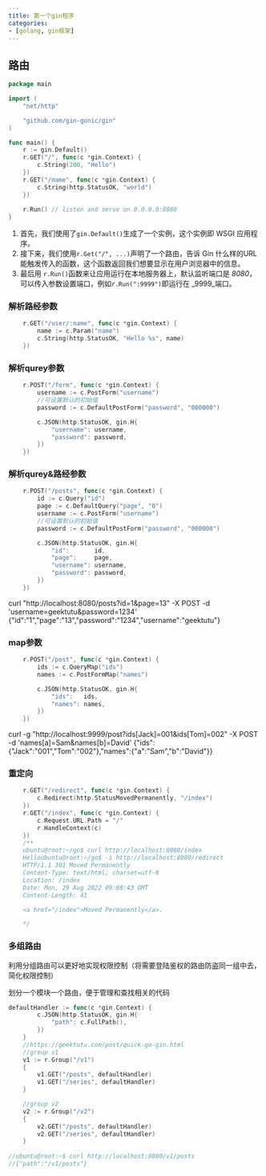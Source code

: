 ```yaml
---
title: 第一个gin程序
categories: 
- [golang, gin框架]
---
```


## 路由

```go
package main

import (
	"net/http"

	"github.com/gin-gonic/gin"
)

func main() {
	r := gin.Default()
	r.GET("/", func(c *gin.Context) {
		c.String(200, "Hello")
	})
	r.GET("/name", func(c *gin.Context) {
		c.String(http.StatusOK, "world")
	})
	
	r.Run() // listen and serve on 0.0.0.0:8080
}

```

1. 首先，我们使用了`gin.Default()`生成了一个实例，这个实例即 WSGI 应用程序。
2. 接下来，我们使用`r.Get("/", ...)`声明了一个路由，告诉 Gin 什么样的URL 能触发传入的函数，这个函数返回我们想要显示在用户浏览器中的信息。
3. 最后用 `r.Run()`函数来让应用运行在本地服务器上，默认监听端口是 _8080_，可以传入参数设置端口，例如`r.Run(":9999")`即运行在 _9999_端口。

### 解析路经参数

```go
	r.GET("/user/:name", func(c *gin.Context) {
		name := c.Param("name")
		c.String(http.StatusOK, "Hello %s", name)
	})
```

### 解析qurey参数

```go
	r.POST("/form", func(c *gin.Context) {
		username := c.PostForm("username")
		//可设置默认的初始值
		password := c.DefaultPostForm("password", "000000")

		c.JSON(http.StatusOK, gin.H{
			"username": username,
			"password": password,
		})
	})
```

### 解析qurey&路经参数

```go
	r.POST("/posts", func(c *gin.Context) {
		id := c.Query("id")
		page := c.DefaultQuery("page", "0")
		username := c.PostForm("username")
		//可设置默认的初始值
		password := c.DefaultPostForm("password", "000000")

		c.JSON(http.StatusOK, gin.H{
			"id":       id,
			"page":     page,
			"username": username,
			"password": password,
		})
	})
```

curl "http://localhost:8080/posts?id=1&page=13"  -X POST -d 'username=geektutu&password=1234'
{"id":"1","page":"13","password":"1234","username":"geektutu"}

### map参数

```go
	r.POST("/post", func(c *gin.Context) {
		ids := c.QueryMap("ids")
		names := c.PostFormMap("names")

		c.JSON(http.StatusOK, gin.H{
			"ids":   ids,
			"names": names,
		})
	})
```

curl -g "http://localhost:9999/post?ids[Jack]=001&ids[Tom]=002" -X POST -d 'names[a]=Sam&names[b]=David'
{"ids":{"Jack":"001","Tom":"002"},"names":{"a":"Sam","b":"David"}}

### 重定向

```go
	r.GET("/redirect", func(c *gin.Context) {
		c.Redirect(http.StatusMovedPermanently, "/index")
	})
	r.GET("/index", func(c *gin.Context) {
		c.Request.URL.Path = "/"
		r.HandleContext(c)
	})
	/**
	ubuntu@root:~/go$ curl http://localhost:8080/index
	Helloubuntu@root:~/go$ -i http://localhost:8080/redirect
	HTTP/1.1 301 Moved Permanently
	Content-Type: text/html; charset=utf-8
	Location: /index
	Date: Mon, 29 Aug 2022 09:08:43 GMT
	Content-Length: 41

	<a href="/index">Moved Permanently</a>.

	*/
```

### 多组路由

利用分组路由可以更好地实现权限控制（将需要登陆鉴权的路由防盗同一组中去，简化权限控制）

划分一个模块一个路由，便于管理和查找相关的代码

```go
defaultHandler := func(c *gin.Context) {
		c.JSON(http.StatusOK, gin.H{
			"path": c.FullPath(),
		})
	}
	//https://geektutu.com/post/quick-go-gin.html
	//group v1
	v1 := r.Group("/v1")
	{
		v1.GET("/posts", defaultHandler)
		v1.GET("/series", defaultHandler)
	}

	//group v2
	v2 := r.Group("/v2")
	{
		v2.GET("/posts", defaultHandler)
		v2.GET("/series", defaultHandler)
	}
	
//ubuntu@root:~$ curl http://localhost:8080/v1/posts
//{"path":"/v1/posts"}
```



